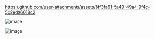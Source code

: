 

https://github.com/user-attachments/assets/8ff3fa61-5a49-49a4-9f4c-5c2ed96018c2

![image](https://github.com/user-attachments/assets/4d69aa1f-3b52-426c-b997-0a8623810e2a)

![image](https://github.com/user-attachments/assets/6b88cf39-b45a-47ea-a701-d555189ac35d)
